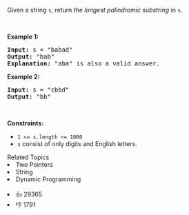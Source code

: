 <p>Given a string <code>s</code>, return <em>the longest</em> <span data-keyword="palindromic-string"><em>palindromic</em></span> <span data-keyword="substring-nonempty"><em>substring</em></span> in <code>s</code>.</p>

<p>&nbsp;</p> 
<p><strong class="example">Example 1:</strong></p>

<pre>
<strong>Input:</strong> s = "babad"
<strong>Output:</strong> "bab"
<strong>Explanation:</strong> "aba" is also a valid answer.
</pre>

<p><strong class="example">Example 2:</strong></p>

<pre>
<strong>Input:</strong> s = "cbbd"
<strong>Output:</strong> "bb"
</pre>

<p>&nbsp;</p> 
<p><strong>Constraints:</strong></p>

<ul> 
 <li><code>1 &lt;= s.length &lt;= 1000</code></li> 
 <li><code>s</code> consist of only digits and English letters.</li> 
</ul>

<div><div>Related Topics</div><div><li>Two Pointers</li><li>String</li><li>Dynamic Programming</li></div></div><br><div><li>👍 29365</li><li>👎 1791</li></div>